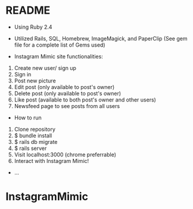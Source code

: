 # README

* Using Ruby 2.4

* Utilized Rails, SQL, Homebrew, ImageMagick, and PaperClip
(See gem file for a complete list of Gems used)

* Instagram Mimic site functionalities:
1. Create new user/ sign up
2. Sign in
3. Post new picture
4. Edit post (only available to post's owner)
5. Delete post (only available to post's owner)
6. Like post (available to both post's owner and other users)
7. Newsfeed page to see posts from all users

* How to run
1. Clone repository
2. $ bundle install
3. $ rails db migrate
4. $ rails server
5. Visit localhost:3000 (chrome preferrable)
6. Interact with Instagram Mimic!

* ...
# InstagramMimic
